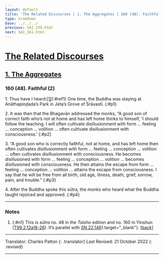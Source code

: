 ```yaml
---
layout: default
title: 'The Related Discourses | 1. The Aggregates | 160 (48). Faithful (2)'
type: kramdown
base: ../../../
previous: SA1_159.html
next: SA1_161.html
---
```


# [The Related Discourses](../index.html)
## [1. The Aggregates](index.html)
### 160 (48). Faithful (2)

1\. Thus have I heard:[\[1\]](#n1){:#ref1} One time, the Buddha was staying at Anāthapiṇḍada’s Park in Jeta’s Grove of Śrāvastī.
{:#p1}

2\.  It was then that the Bhagavān addressed the monks, “A good son of correct faith who’s not at home and has left home thinks to himself, ‘I should follow the teaching. I will often cultivate disillusionment with form … feeling … conception … volition … often cultivate disillusionment with consciousness.’
{:#p2}

3\. “A good son who is correctly faithful, not at home, and has left home then often cultivates disillusionment with form … feeling … conception … volition … often cultivates disillusionment with consciousness. He becomes disillusioned with form … feeling … conception … volition … becomes disillusioned with consciousness. He then attains the escape from form … feeling … conception … volition … attains the escape from consciousness. I say that he will be free from all birth, old age, illness, death, grief, sorrow, pain, and trouble.”
{:#p3}

4\. After the Buddha spoke this sūtra, the monks who heard what the Buddha taught rejoiced and approved.
{:#p4}

---

### Notes

1. {:#n1} This is <em>sūtra</em> no. 48 in the <cite>Taisho</cite> edition and no. 160 in Yinshun (<a href="https://cbetaonline.dila.edu.tw/zh/T02n0099_p0012a18" target="_blank">T99.2.12a18-26</a>). It’s parallel with [SN 22.146](https://suttacentral.net/sn22.146){:target="_blank"}. [\[back\]](#ref1)

---

Translator: Charles Patton
{: .translator}
Last Revised: 21 October 2022
{: .revised}

---